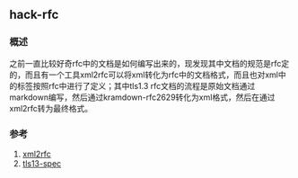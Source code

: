 ## hack-rfc

### 概述

之前一直比较好奇rfc中的文档是如何编写出来的，现发现其中文档的规范是rfc定的，而且有一个工具xml2rfc可以将xml转化为rfc中的文档格式，而且也对xml中的标签按照rfc中进行了定义；其中tls1.3 rfc文档的流程是原始文档通过markdown编写，然后通过kramdown-rfc2629转化为xml格式，然后在通过xml2rfc转为最终格式。 

### 参考

1. [xml2rfc](https://xml2rfc.tools.ietf.org/)
2. [tls13-spec](https://github.com/tlswg/tls13-spec)
